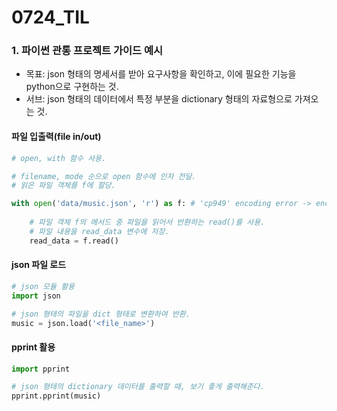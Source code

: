  

# 0724_TIL



### 1. 파이썬 관통 프로젝트 가이드 예시

- 목표: json 형태의 명세서를 받아 요구사항을 확인하고, 이에 필요한 기능을 python으로 구현하는 것.
- 서브: json 형태의 데이터에서 특정 부분을 dictionary 형태의 자료형으로 가져오는 것.



#### 파일 입출력(file in/out)

```python
# open, with 함수 사용.

# filename, mode 순으로 open 함수에 인자 전달.
# 읽은 파일 객체를 f에 할당.

with open('data/music.json', 'r') as f: # 'cp949' encoding error -> encoding = 'UTF-8'이라는 인자 추가.
    
    # 파일 객체 f의 메서드 중 파일을 읽어서 반환하는 read()를 사용.
    # 파일 내용을 read_data 변수에 저장.
    read_data = f.read()
```



#### json 파일 로드

```python
# json 모듈 활용
import json

# json 형태의 파일을 dict 형태로 변환하여 반환.
music = json.load('<file_name>')
```



#### pprint 활용

```python
import pprint

# json 형태의 dictionary 데이터를 출력할 때, 보기 좋게 출력해준다.
pprint.pprint(music)
```

